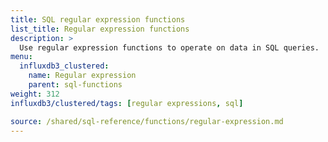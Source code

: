 ```yaml
---
title: SQL regular expression functions
list_title: Regular expression functions
description: >
  Use regular expression functions to operate on data in SQL queries.
menu:
  influxdb3_clustered:
    name: Regular expression
    parent: sql-functions    
weight: 312
influxdb3/clustered/tags: [regular expressions, sql]

source: /shared/sql-reference/functions/regular-expression.md
---
```


<!-- 
// SOURCE content/shared/sql-reference/functions/regular-expression.md
-->
